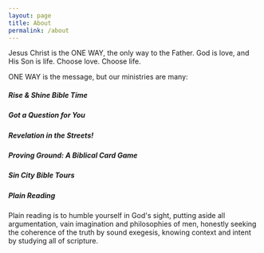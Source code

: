 ```yaml
---
layout: page
title: About
permalink: /about
---
```


<div class="row justify-content-between">
<div class="col-md-8 pr-5">

<p>
  Jesus Christ is the ONE WAY, the only way to the Father. God is love, and His Son is life. Choose love. Choose life.
</p>

<p>
  ONE WAY is the message, but our ministries are many:
</p>

<h5>Rise & Shine Bible Time</h5>

<h5>Got a Question for You</h5>

<h5>Revelation in the Streets!</h5>

<h5>Proving Ground: A Biblical Card Game</h5>

<h5>Sin City Bible Tours</h5>

<h5>Plain Reading</h5>
<p>
  Plain reading is to humble yourself in God's sight, putting aside all argumentation, vain imagination and philosophies of men, honestly seeking the coherence of the truth by sound exegesis, knowing context and intent by studying all of scripture.
</p>
    
</div>

<!--

<div class="col-md-4">
<div class="sticky-top sticky-top-80">
<h5>Please support us</h5>

<p>Any amount helps us continue operations and pay contributing authors. God bless.</p>

<img src="{{ site.baseurl }}/assets/images/paypal-badge.png" alt="Payments through Paypal"><br>

<form name="_xclick" action="https://www.paypal.com/cgi-bin/webscr" method="post">
  <input type="hidden" name="cmd" value="_xclick">
  <input type="hidden" name="currency_code" value="USD">
  <input type="hidden" name="business" value="{{ site.paypal }}">
  <input type="hidden" name="item_name" value="Donation to STEDFAST News">

  Amount:<br>
  <input type="text" name="amount" size="8"><br><br>

  <input type="submit" class="btn btn-danger" value="Donate">
</form>

</div>
</div>

-->
</div>
